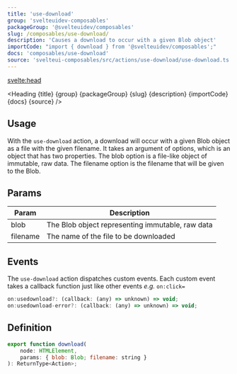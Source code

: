 ```yaml
---
title: 'use-download'
group: 'svelteuidev-composables'
packageGroup: '@svelteuidev/composables'
slug: /composables/use-download/
description: 'Causes a download to occur with a given Blob object'
importCode: "import { download } from '@svelteuidev/composables';"
docs: 'composables/use-download'
source: 'svelteui-composables/src/actions/use-download/use-download.ts'
---
```


<script>
    import { Demo, ComposableDemos } from '@svelteuidev/demos';
	import { Heading } from "$lib/components";
    import { base } from '$app/paths';
</script>

<svelte:head>

  <title>{title} - SvelteUI</title>
</svelte:head>

<Heading {title} {group} {packageGroup} {slug} {description} {importCode} {docs} {source} />

## Usage

With the `use-download` action, a download will occur with a given Blob object as a file with the given filename. It takes an argument of options, which is an object that has two properties. The blob option is a file-like object of immutable, raw data. The filename option is the filename that will be given to the Blob.

<Demo demo={ComposableDemos.useDownloadDemo.usage} />

## Params

| Param    | Description                                      |
| -------- | ------------------------------------------------ |
| blob     | The Blob object representing immutable, raw data |
| filename | The name of the file to be downloaded            |

## Events

The `use-download` action dispatches custom events. Each custom event takes a callback function just like other events _e.g._ `on:click=`

```js
on:usedownload?: (callback: (any) => unknown) => void;
on:usedownload-error?: (callback: (any) => unknown) => void;
```

## Definition

```js
export function download(
	node: HTMLElement,
	params: { blob: Blob; filename: string }
): ReturnType<Action>;
```
